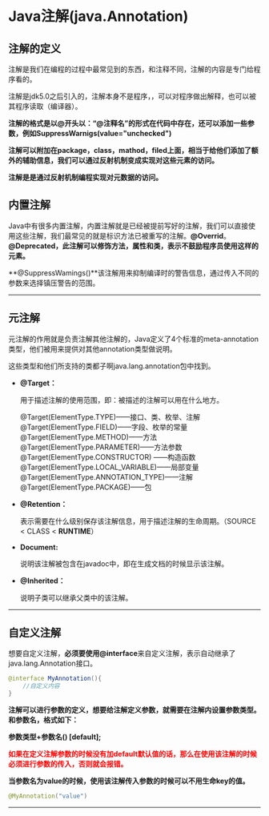 # Java注解(java.Annotation)

## 注解的定义

注解是我们在编程的过程中最常见到的东西，和注释不同，注解的内容是专门给程序看的。

注解是jdk5.0之后引入的，注解本身不是程序，，可以对程序做出解释，也可以被其程序读取（编译器）。

**注解的格式是以@开头以：“@注释名”的形式在代码中存在，还可以添加一些参数，例如SuppressWarnigs(value="unchecked")**

**注解可以附加在package，class，mathod，filed上面，相当于给他们添加了额外的辅助信息，我们可以通过反射机制变成实现对这些元素的访问。**

**注解是是通过反射机制编程实现对元数据的访问。**

## 内置注解

Java中有很多内置注解，内置注解就是已经被提前写好的注解，我们可以直接使用这些注解，我们最常见的就是标识方法已被重写的注解。**@Overrid**。**@Deprecated，此注解可以修饰方法，属性和类，表示不鼓励程序员使用这样的元素。**  

**@SuppressWamings()**该注解用来抑制编译时的警告信息，通过传入不同的参数来选择镇压警告的范围。

****

## 元注解

元注解的作用就是负责注解其他注解的，Java定义了4个标准的meta-annotation类型，他们被用来提供对其他annotation类型做说明。

这些类型和他们所支持的类都子啊java.lang.annotation包中找到。

- **@Target：**

  用于描述注解的使用范围，即：被描述的注解可以用在什么地方。

  @Target(ElementType.TYPE)——接口、类、枚举、注解
  @Target(ElementType.FIELD)——字段、枚举的常量
  @Target(ElementType.METHOD)——方法
  @Target(ElementType.PARAMETER)——方法参数
  @Target(ElementType.CONSTRUCTOR) ——构造函数
  @Target(ElementType.LOCAL_VARIABLE)——局部变量
  @Target(ElementType.ANNOTATION_TYPE)——注解
  @Target(ElementType.PACKAGE)——包

- **@Retention：**

  表示需要在什么级别保存该注解信息，用于描述注解的生命周期。（SOURCE < CLASS < **RUNTIME**）

- **Document:**

  说明该注解被包含在javadoc中，即在生成文档的时候显示该注解。

- **@Inherited：**

  说明子类可以继承父类中的该注解。

****

## 自定义注解

想要自定义注解，**必须要使用@interface**来自定义注解，表示自动继承了java.lang.Annotation接口。

```java
@interface MyAnnotation(){
    //自定义内容
}
```

**注解可以进行参数的定义，想要给注解定义参数，就需要在注解内设置参数类型。和参数名，格式如下：**

**参数类型+参数名() [default];**

<font color="#f00">**如果在定义注解参数的时候没有加default默认值的话，那么在使用该注解的时候必须进行参数的传入，否则就会报错。**</font>

**当参数名为value的时候，使用该注解传入参数的时候可以不用生命key的值。**

```java
@MyAnnotation("value")
```



****